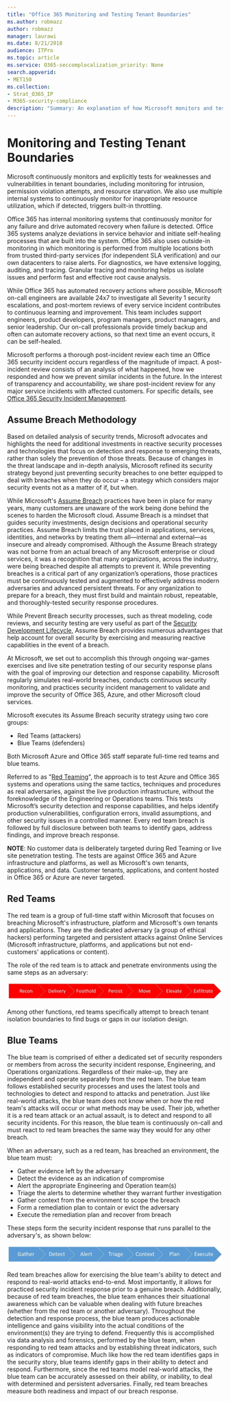 ```yaml
---
title: "Office 365 Monitoring and Testing Tenant Boundaries"
ms.author: robmazz
author: robmazz
manager: laurawi
ms.date: 8/21/2018
audience: ITPro
ms.topic: article
ms.service: O365-seccomplocalization_priority: None
search.appverid:
- MET150
ms.collection:
- Strat_O365_IP
- M365-security-compliance
description: "Summary: An explanation of how Microsoft monitors and tests tenant boundaries for Office 365."
---
```


# Monitoring and Testing Tenant Boundaries
Microsoft continuously monitors and explicitly tests for weaknesses and vulnerabilities in tenant boundaries, including monitoring for intrusion, permission violation attempts, and resource starvation. We also use multiple internal systems to continuously monitor for inappropriate resource utilization, which if detected, triggers built-in throttling.

Office 365 has internal monitoring systems that continuously monitor for any failure and drive automated recovery when failure is detected. Office 365 systems analyze deviations in service behavior and initiate self-healing processes that are built into the system. Office 365 also uses outside-in monitoring in which monitoring is performed from multiple locations both from trusted third-party services (for independent SLA verification) and our own datacenters to raise alerts. For diagnostics, we have extensive logging, auditing, and tracing. Granular tracing and monitoring helps us isolate issues and perform fast and effective root cause analysis.

While Office 365 has automated recovery actions where possible, Microsoft on-call engineers are available 24x7 to investigate all Severity 1 security escalations, and post-mortem reviews of every service incident contributes to continuous learning and improvement. This team includes support engineers, product developers, program managers, product managers, and senior leadership. Our on-call professionals provide timely backup and often can automate recovery actions, so that next time an event occurs, it can be self-healed.

Microsoft performs a thorough post-incident review each time an Office 365 security incident occurs regardless of the magnitude of impact. A post-incident review consists of an analysis of what happened, how we responded and how we prevent similar incidents in the future. In the interest of transparency and accountability, we share post-incident review for any major service incidents with affected customers. For specific details, see [Office 365 Security Incident Management](http://aka.ms/Office365SIM).

## Assume Breach Methodology
Based on detailed analysis of security trends, Microsoft advocates and highlights the need for additional investments in reactive security processes and technologies that focus on detection and response to emerging threats, rather than solely the prevention of those threats. Because of changes in the threat landscape and in-depth analysis, Microsoft refined its security strategy beyond just preventing security breaches to one better equipped to deal with breaches when they do occur – a strategy which considers major security events not as a matter of if, but when.

While Microsoft's [Assume Breach](https://www.microsoft.com/en-us/TrustCenter/Security/default.aspx) practices have been in place for many years, many customers are unaware of the work being done behind the scenes to harden the Microsoft cloud. Assume Breach is a mindset that guides security investments, design decisions and operational security practices. Assume Breach limits the trust placed in applications, services, identities, and networks by treating them all—internal and external—as insecure and already compromised. Although the Assume Breach strategy was not borne from an actual breach of any Microsoft enterprise or cloud services, it was a recognition that many organizations, across the industry, were being breached despite all attempts to prevent it. While preventing breaches is a critical part of any organization’s operations, those practices must be continuously tested and augmented to effectively address modern adversaries and advanced persistent threats. For any organization to prepare for a breach, they must first build and maintain robust, repeatable, and thoroughly-tested security response procedures.

While Prevent Breach security processes, such as threat modeling, code reviews, and security testing are very useful as part of the [Security Development Lifecycle](http://www.microsoft.com/security/sdl/default.aspx), Assume Breach provides numerous advantages that help account for overall security by exercising and measuring reactive capabilities in the event of a breach.

At Microsoft, we set out to accomplish this through ongoing war-games exercises and live site penetration testing of our security response plans with the goal of improving our detection and response capability. Microsoft regularly simulates real-world breaches, conducts continuous security monitoring, and practices security incident management to validate and improve the security of Office 365, Azure, and other Microsoft cloud services.

Microsoft executes its Assume Breach security strategy using two core groups:
- Red Teams (attackers)
- Blue Teams (defenders)

Both Microsoft Azure and Office 365 staff separate full-time red teams and blue teams.

Referred to as "[Red Teaming](http://go.microsoft.com/fwlink/?linkid=518599)", the approach is to test Azure and Office 365 systems and operations using the same tactics, techniques and procedures as real adversaries, against the live production infrastructure, without the foreknowledge of the Engineering or Operations teams. This tests Microsoft’s security detection and response capabilities, and helps identify production vulnerabilities, configuration errors, invalid assumptions, and other security issues in a controlled manner. Every red team breach is followed by full disclosure between both teams to identify gaps, address findings, and improve breach response.

**NOTE**: No customer data is deliberately targeted during Red Teaming or live site penetration testing. The tests are against Office 365 and Azure infrastructure and platforms, as well as Microsoft's own tenants, applications, and data. Customer tenants, applications, and content hosted in Office 365 or Azure are never targeted.

## Red Teams
The red team is a group of full-time staff within Microsoft that focuses on breaching Microsoft's infrastructure, platform and Microsoft's own tenants and applications. They are the dedicated adversary (a group of ethical hackers) performing targeted and persistent attacks against Online Services (Microsoft infrastructure, platforms, and applications but not end-customers' applications or content).

The role of the red team is to attack and penetrate environments using the same steps as an adversary:
 
![Breach stages](media/office-365-isolation-breach-stages.png)

Among other functions, red teams specifically attempt to breach tenant isolation boundaries to find bugs or gaps in our isolation design.

## Blue Teams
The blue team is comprised of either a dedicated set of security responders or members from across the security incident response, Engineering, and Operations organizations. Regardless of their make-up, they are independent and operate separately from the red team. The blue team follows established security processes and uses the latest tools and technologies to detect and respond to attacks and penetration. Just like real-world attacks, the blue team does not know when or how the red team's attacks will occur or what methods may be used. Their job, whether it is a red team attack or an actual assault, is to detect and respond to all security incidents. For this reason, the blue team is continuously on-call and must react to red team breaches the same way they would for any other breach.

When an adversary, such as a red team, has breached an environment, the blue team must:
- Gather evidence left by the adversary
- Detect the evidence as an indication of compromise
- Alert the appropriate Engineering and Operation team(s)
- Triage the alerts to determine whether they warrant further investigation
- Gather context from the environment to scope the breach
- Form a remediation plan to contain or evict the adversary
- Execute the remediation plan and recover from breach

These steps form the security incident response that runs parallel to the adversary's, as shown below:
 
![Breach response stages](media/office-365-isolation-breach-response-stages.png)

Red team breaches allow for exercising the blue team's ability to detect and respond to real-world attacks end-to-end. Most importantly, it allows for practiced security incident response prior to a genuine breach. Additionally, because of red team breaches, the blue team enhances their situational awareness which can be valuable when dealing with future breaches (whether from the red team or another adversary). Throughout the detection and response process, the blue team produces actionable intelligence and gains visibility into the actual conditions of the environment(s) they are trying to defend. Frequently this is accomplished via data analysis and forensics, performed by the blue team, when responding to red team attacks and by establishing threat indicators, such as indicators of compromise. Much like how the red team identifies gaps in the security story, blue teams identify gaps in their ability to detect and respond. Furthermore, since the red teams model real-world attacks, the blue team can be accurately assessed on their ability, or inability, to deal with determined and persistent adversaries. Finally, red team breaches measure both readiness and impact of our breach response.
